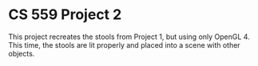 # CS 559 Project 2 #

This project recreates the stools from Project 1, but using only OpenGL 4. This time, the stools are lit properly and placed into a scene with other objects.